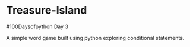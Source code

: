 # Treasure-Island
#100Daysofpython Day 3


A simple word game built using python exploring conditional statements.
